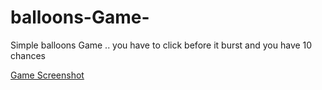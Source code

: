 # balloons-Game-
Simple balloons Game .. you have to click before it burst and you have 10 chances  


[Game Screenshot](image.png)